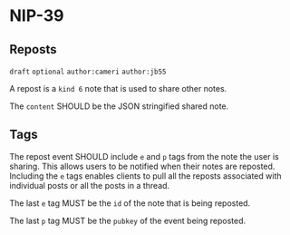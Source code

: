 
NIP-39
======

Reposts
-------

`draft` `optional` `author:cameri` `author:jb55`

A repost is a `kind 6` note that is used to share other notes.

The `content` SHOULD be the JSON stringified shared note.

Tags
----

The repost event SHOULD include `e` and `p` tags from the note the user is
sharing. This allows users to be notified when their notes are reposted.
Including the `e` tags enables clients to pull all the reposts associated
with individual posts or all the posts in a thread.

The last `e` tag MUST be the `id` of the note that is being reposted.

The last `p` tag MUST be the `pubkey` of the event being reposted.
